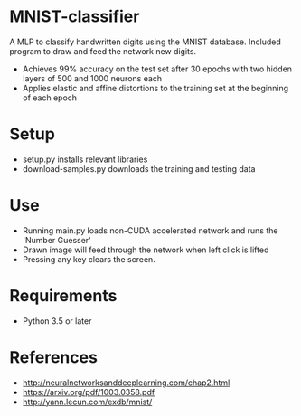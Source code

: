 # MNIST-classifier
A MLP to classify handwritten digits using the MNIST database. Included program to draw and feed the network new digits.
- Achieves 99% accuracy on the test set after 30 epochs with two hidden layers of 500 and 1000 neurons each
- Applies elastic and affine distortions to the training set at the beginning of each epoch
# Setup
- setup.py installs relevant libraries
- download-samples.py downloads the training and testing data
# Use
- Running main.py loads non-CUDA accelerated network and runs the 'Number Guesser'
- Drawn image will feed through the network when left click is lifted
- Pressing any key clears the screen.
# Requirements
- Python 3.5 or later
# References
- http://neuralnetworksanddeeplearning.com/chap2.html
- https://arxiv.org/pdf/1003.0358.pdf
- http://yann.lecun.com/exdb/mnist/
